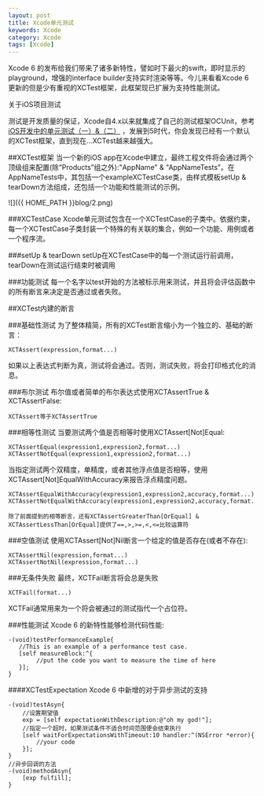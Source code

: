 ```yaml
---
layout: post
title: Xcode单元测试
keywords: Xcode
category: Xcode
tags: [Xcode]
---
```


Xcode 6 的发布给我们带来了诸多新特性，譬如时下最火的swift，即时显示的playground，增强的interface builder支持实时渲染等等。今儿来看看Xcode 6 更新的但是少有重视的XCTest框架，此框架现已扩展为支持性能测试。

关于iOS项目测试

测试是开发质量的保证，Xcode自4.x以来就集成了自己的测试框架OCUnit，参考 [iOS开发中的单元测试（一）&（二）](http://www.cocoachina.com/industry/20130724/6667.html) ，发展到5时代，你会发现已经有一个默认的XCTest框架，直到现在...XCTest越来越强大。

##XCTest框架
当一个新的iOS app在Xcode中建立，最终工程文件将会通过两个顶级组来配置(除“Products”组之外):"AppName" & "AppNameTests"。在AppNameTests中，其包括一个exampleXCTestCase类，由样式模板setUp & tearDown方法组成，还包括一个功能和性能测试的示例。

![]({{ HOME_PATH }}blog/2.png)

###XCTestCase
Xcode单元测试包含在一个XCTestCase的子类中。依据约束，每一个XCTestCase子类封装一个特殊的有关联的集合，例如一个功能、用例或者一个程序流。

###setUp & tearDown
setUp在XCTestCase中的每一个测试运行前调用，tearDown在测试运行结束时被调用

###功能测试
每一个名字以test开始的方法被标示用来测试，并且将会评估函数中的所有断言来决定是否通过或者失败。

##XCTest内建的断言

###基础性测试
为了整体精简，所有的XCTest断言缩小为一个独立的、基础的断言：

    XCTAssert(expression,format...)

如果以上表达式判断为真，测试将会通过。否则，测试失败，将会打印格式化的消息。

###布尔测试
布尔值或者简单的布尔表达式使用XCTAssertTrue & XCTAssertFalse:

`XCTAssert等于XCTAssertTrue`
    
###相等性测试
当要测试两个值是否相等时使用XCTAssert[Not]Equal:

    XCTAssertEqual(expression1,expression2,format...)
    XCTAssertNotEqual(expression1,expression2,format...)
    
当指定测试两个双精度，单精度，或者其他浮点值是否相等，使用XCTAssert[Not]EqualWithAccuracy来报告浮点精度问题。

    XCTAssertEqualWithAccuracy(expression1,expression2,accuracy,format...)
    XCTAssertNotEqualWithAccuracy(expression1,expression2,accuracy,format...)
    
`除了前面提到的相等断言，还有XCTAssertGreaterThan[OrEqual] & XCTAssertLessThan[OrEqual]提供了==,>,>=,<,<=比较运算符`

###空值测试
使用XCTAssert[Not]Nil断言一个给定的值是否存在(或者不存在):

    XCTAssertNil(expression,format...)
    XCTAssertNotNil(expression,format...)
    
###无条件失败
最终，XCTFail断言将会总是失败

    XCTFail(format...)
    
XCTFail通常用来为一个将会被通过的测试指代一个占位符。

###性能测试
Xcode 6 的新特性能够检测代码性能:
    
    -(void)testPerformanceExample{
       //This is an example of a performance test case. 
       [self measureBlock:^{
            //put the code you want to measure the time of here
       }];
    }
    
####XCTestExpectation
Xcode 6 中新增的对于异步测试的支持

    -(void)testAsyn{
        //设置期望值
        exp = [self expectationWithDescription:@"oh my god!"];
        //指定一个超时，如果测试条件不适合时间范围便会结束执行
        [self waitForExpectationsWithTimeout:10 handler:^(NSError *error){
            //your code
        }];
    }
    //异步回调的方法
    -(void)methodAsyn{
        [exp fulfill];
    }

